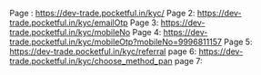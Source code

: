 Page : https://dev-trade.pocketful.in/kyc/
Page 2: https://dev-trade.pocketful.in/kyc/emailOtp
Page 3: https://dev-trade.pocketful.in/kyc/mobileNo
Page 4: https://dev-trade.pocketful.in/kyc/mobileOtp?mobileNo=9996811157
Page 5: https://dev-trade.pocketful.in/kyc/referral
page 6: https://dev-trade.pocketful.in/kyc/choose_method_pan
page 7: 